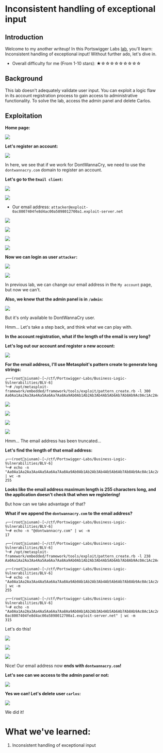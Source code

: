 # Inconsistent handling of exceptional input

## Introduction

Welcome to my another writeup! In this Portswigger Labs [lab](https://portswigger.net/web-security/logic-flaws/examples/lab-logic-flaws-inconsistent-handling-of-exceptional-input), you'll learn: Inconsistent handling of exceptional input! Without further ado, let's dive in.

- Overall difficulty for me (From 1-10 stars): ★☆☆☆☆☆☆☆☆☆

## Background

This lab doesn't adequately validate user input. You can exploit a logic flaw in its account registration process to gain access to administrative functionality. To solve the lab, access the admin panel and delete Carlos.

## Exploitation

**Home page:**

![](https://github.com/siunam321/CTF-Writeups/blob/main/Portswigger-Labs/Business-Logic-Vulnerabilities/BLV-6/images/Pasted%20image%2020221220054542.png)

**Let's register an account:**

![](https://github.com/siunam321/CTF-Writeups/blob/main/Portswigger-Labs/Business-Logic-Vulnerabilities/BLV-6/images/Pasted%20image%2020221220054631.png)

In here, we see that if we work for DontWannaCry, we need to use the `dontwannacry.com` domain to register an account.

**Let's go to the `Email client`:**

![](https://github.com/siunam321/CTF-Writeups/blob/main/Portswigger-Labs/Business-Logic-Vulnerabilities/BLV-6/images/Pasted%20image%2020221220054725.png)

![](https://github.com/siunam321/CTF-Writeups/blob/main/Portswigger-Labs/Business-Logic-Vulnerabilities/BLV-6/images/Pasted%20image%2020221220054732.png)

- Our email address: `attacker@exploit-0ac8007404fe8d4ac00a5898012700a1.exploit-server.net`

![](https://github.com/siunam321/CTF-Writeups/blob/main/Portswigger-Labs/Business-Logic-Vulnerabilities/BLV-6/images/Pasted%20image%2020221220054807.png)

![](https://github.com/siunam321/CTF-Writeups/blob/main/Portswigger-Labs/Business-Logic-Vulnerabilities/BLV-6/images/Pasted%20image%2020221220054817.png)

![](https://github.com/siunam321/CTF-Writeups/blob/main/Portswigger-Labs/Business-Logic-Vulnerabilities/BLV-6/images/Pasted%20image%2020221220054826.png)

![](https://github.com/siunam321/CTF-Writeups/blob/main/Portswigger-Labs/Business-Logic-Vulnerabilities/BLV-6/images/Pasted%20image%2020221220054836.png)

**Now we can login as user `attacker`:**

![](https://github.com/siunam321/CTF-Writeups/blob/main/Portswigger-Labs/Business-Logic-Vulnerabilities/BLV-6/images/Pasted%20image%2020221220054900.png)

![](https://github.com/siunam321/CTF-Writeups/blob/main/Portswigger-Labs/Business-Logic-Vulnerabilities/BLV-6/images/Pasted%20image%2020221220054913.png)

In previous lab, we can change our email address in the `My account` page, but now we can't.

**Also, we knew that the admin panel is in `/admin`:**

![](https://github.com/siunam321/CTF-Writeups/blob/main/Portswigger-Labs/Business-Logic-Vulnerabilities/BLV-6/images/Pasted%20image%2020221220055140.png)

But it's only available to DontWannaCry user.

Hmm... Let's take a step back, and think what we can play with.

**In the account registration, what if the length of the email is very long?**

**Let's log out our account and register a new account:**

![](https://github.com/siunam321/CTF-Writeups/blob/main/Portswigger-Labs/Business-Logic-Vulnerabilities/BLV-6/images/Pasted%20image%2020221220060341.png)

**For the email address, I'll use Metasploit's pattern create to generate long strings:**
```
┌──(root🌸siunam)-[~/ctf/Portswigger-Labs/Business-Logic-Vulnerabilities/BLV-6]
└─# /opt/metasploit-framework/embedded/framework/tools/exploit/pattern_create.rb -l 300
Aa0Aa1Aa2Aa3Aa4Aa5Aa6Aa7Aa8Aa9Ab0Ab1Ab2Ab3Ab4Ab5Ab6Ab7Ab8Ab9Ac0Ac1Ac2Ac3Ac4Ac5Ac6Ac7Ac8Ac9Ad0Ad1Ad2Ad3Ad4Ad5Ad6Ad7Ad8Ad9Ae0Ae1Ae2Ae3Ae4Ae5Ae6Ae7Ae8Ae9Af0Af1Af2Af3Af4Af5Af6Af7Af8Af9Ag0Ag1Ag2Ag3Ag4Ag5Ag6Ag7Ag8Ag9Ah0Ah1Ah2Ah3Ah4Ah5Ah6Ah7Ah8Ah9Ai0Ai1Ai2Ai3Ai4Ai5Ai6Ai7Ai8Ai9Aj0Aj1Aj2Aj3Aj4Aj5Aj6Aj7Aj8Aj9
```

![](https://github.com/siunam321/CTF-Writeups/blob/main/Portswigger-Labs/Business-Logic-Vulnerabilities/BLV-6/images/Pasted%20image%2020221220060835.png)

![](https://github.com/siunam321/CTF-Writeups/blob/main/Portswigger-Labs/Business-Logic-Vulnerabilities/BLV-6/images/Pasted%20image%2020221220060912.png)

![](https://github.com/siunam321/CTF-Writeups/blob/main/Portswigger-Labs/Business-Logic-Vulnerabilities/BLV-6/images/Pasted%20image%2020221220060929.png)

![](https://github.com/siunam321/CTF-Writeups/blob/main/Portswigger-Labs/Business-Logic-Vulnerabilities/BLV-6/images/Pasted%20image%2020221220060942.png)

Hmm... The email address has been truncated...

**Let's find the length of that email address:**
```
┌──(root🌸siunam)-[~/ctf/Portswigger-Labs/Business-Logic-Vulnerabilities/BLV-6]
└─# echo -n "Aa0Aa1Aa2Aa3Aa4Aa5Aa6Aa7Aa8Aa9Ab0Ab1Ab2Ab3Ab4Ab5Ab6Ab7Ab8Ab9Ac0Ac1Ac2Ac3Ac4Ac5Ac6Ac7Ac8Ac9Ad0Ad1Ad2Ad3Ad4Ad5Ad6Ad7Ad8Ad9Ae0Ae1Ae2Ae3Ae4Ae5Ae6Ae7Ae8Ae9Af0Af1Af2Af3Af4Af5Af6Af7Af8Af9Ag0Ag1Ag2Ag3Ag4Ag5Ag6Ag7Ag8Ag9Ah0Ah1Ah2Ah3Ah4Ah5Ah6Ah7Ah8Ah9Ai0Ai1Ai2Ai3Ai4" | wc -m
255
```

**Looks like the email address maximum length is 255 characters long, and the application doesn't check that when we registering!**

But how can we take advantage of that?

**What if we append the `dontwannacry.com` to the email address?**
```
┌──(root🌸siunam)-[~/ctf/Portswigger-Labs/Business-Logic-Vulnerabilities/BLV-6]
└─# echo -n "@dontwannacry.com" | wc -m
17
                                                                                                           
┌──(root🌸siunam)-[~/ctf/Portswigger-Labs/Business-Logic-Vulnerabilities/BLV-6]
└─# /opt/metasploit-framework/embedded/framework/tools/exploit/pattern_create.rb -l 238
Aa0Aa1Aa2Aa3Aa4Aa5Aa6Aa7Aa8Aa9Ab0Ab1Ab2Ab3Ab4Ab5Ab6Ab7Ab8Ab9Ac0Ac1Ac2Ac3Ac4Ac5Ac6Ac7Ac8Ac9Ad0Ad1Ad2Ad3Ad4Ad5Ad6Ad7Ad8Ad9Ae0Ae1Ae2Ae3Ae4Ae5Ae6Ae7Ae8Ae9Af0Af1Af2Af3Af4Af5Af6Af7Af8Af9Ag0Ag1Ag2Ag3Ag4Ag5Ag6Ag7Ag8Ag9Ah0Ah1Ah2Ah3Ah4Ah5Ah6Ah7Ah8A
                                                                                                           
┌──(root🌸siunam)-[~/ctf/Portswigger-Labs/Business-Logic-Vulnerabilities/BLV-6]
└─# echo -n "Aa0Aa1Aa2Aa3Aa4Aa5Aa6Aa7Aa8Aa9Ab0Ab1Ab2Ab3Ab4Ab5Ab6Ab7Ab8Ab9Ac0Ac1Ac2Ac3Ac4Ac5Ac6Ac7Ac8Ac9Ad0Ad1Ad2Ad3Ad4Ad5Ad6Ad7Ad8Ad9Ae0Ae1Ae2Ae3Ae4Ae5Ae6Ae7Ae8Ae9Af0Af1Af2Af3Af4Af5Af6Af7Af8Af9Ag0Ag1Ag2Ag3Ag4Ag5Ag6Ag7Ag8Ag9Ah0Ah1Ah2Ah3Ah4Ah5Ah6Ah7Ah8A@dontwannacry.com" | wc -m
255
                                                                                                           
┌──(root🌸siunam)-[~/ctf/Portswigger-Labs/Business-Logic-Vulnerabilities/BLV-6]
└─# echo -n "Aa0Aa1Aa2Aa3Aa4Aa5Aa6Aa7Aa8Aa9Ab0Ab1Ab2Ab3Ab4Ab5Ab6Ab7Ab8Ab9Ac0Ac1Ac2Ac3Ac4Ac5Ac6Ac7Ac8Ac9Ad0Ad1Ad2Ad3Ad4Ad5Ad6Ad7Ad8Ad9Ae0Ae1Ae2Ae3Ae4Ae5Ae6Ae7Ae8Ae9Af0Af1Af2Af3Af4Af5Af6Af7Af8Af9Ag0Ag1Ag2Ag3Ag4Ag5Ag6Ag7Ag8Ag9Ah0Ah1Ah2Ah3Ah4Ah5Ah6Ah7Ah8A@dontwannacry.com.exploit-0ac8007404fe8d4ac00a5898012700a1.exploit-server.net" | wc -m
315
```

Let's do this!

![](https://github.com/siunam321/CTF-Writeups/blob/main/Portswigger-Labs/Business-Logic-Vulnerabilities/BLV-6/images/Pasted%20image%2020221220062132.png)

![](https://github.com/siunam321/CTF-Writeups/blob/main/Portswigger-Labs/Business-Logic-Vulnerabilities/BLV-6/images/Pasted%20image%2020221220062154.png)

![](https://github.com/siunam321/CTF-Writeups/blob/main/Portswigger-Labs/Business-Logic-Vulnerabilities/BLV-6/images/Pasted%20image%2020221220062204.png)

Nice! Our email address now **ends with `dontwannacry.com`!**

**Let's see can we access to the admin panel or not:**

![](https://github.com/siunam321/CTF-Writeups/blob/main/Portswigger-Labs/Business-Logic-Vulnerabilities/BLV-6/images/Pasted%20image%2020221220062306.png)

**Yes we can! Let's delete user `carlos`:**

![](https://github.com/siunam321/CTF-Writeups/blob/main/Portswigger-Labs/Business-Logic-Vulnerabilities/BLV-6/images/Pasted%20image%2020221220062352.png)

We did it!

# What we've learned:

1. Inconsistent handling of exceptional input